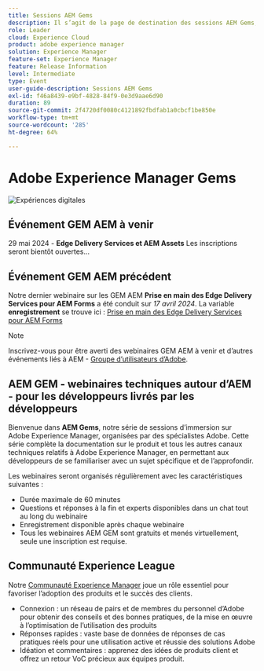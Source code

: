 ```yaml
---
title: Sessions AEM Gems
description: Il s’agit de la page de destination des sessions AEM Gems, comprenant des informations sur la série de webinaires et des informations d’inscription pour les webinaires précédents et à venir.
role: Leader
cloud: Experience Cloud
product: adobe experience manager
solution: Experience Manager
feature-set: Experience Manager
feature: Release Information
level: Intermediate
type: Event
user-guide-description: Sessions AEM Gems
exl-id: f46a8439-e9bf-4828-84f9-0e3d9aae6d90
duration: 89
source-git-commit: 2f4720df0080c4121892fbdfab1a0cbcf1be850e
workflow-type: tm+mt
source-wordcount: '285'
ht-degree: 64%

---
```


# Adobe Experience Manager Gems

<img alt="Expériences digitales" src="./assets/ADX_Gems.png"/>

## Événement GEM AEM à venir

29 mai 2024 - **Edge Delivery Services et AEM Assets**
Les inscriptions seront bientôt ouvertes...

<!--  Remove the comment marks, and put the upcoming event in the below table

<table style="max-width: 1214px;">
<tr>
  <td style="vertical-align: top;">
    <a href="https://www.youtube.com/watch?v=f1T9XU9TCJU">
      <img alt="Experience League LIVE Oct 25" src="assets/Oct25_2022_exl_live_banner_web_1920_WebBanner.png">
    </a>
    <div>
      <a href="https://www.youtube.com/watch?v=f1T9XU9TCJU">
        <strong>Deliver the right offer at the right time with decision management</strong>
      </a>
      <br/><em>with Sandra Hausmann, Ben Tepfer, Brandon Poyfair, and Jason Hickey</em>
      <br/><em>October 25, 2022</em>
    </div>
  </td>
</tr>
</table>

-->

## Événement GEM AEM précédent

Notre dernier webinaire sur les GEM AEM **Prise en main des Edge Delivery Services pour AEM Forms** a été conduit sur *17 avril 2024*.
La variable **enregistrement** se trouve ici :
[Prise en main des Edge Delivery Services pour AEM Forms](gems2024/edge-delivery-for-aem-forms.md)

>[!NOTE]
>
> Inscrivez-vous pour être averti des webinaires GEM AEM à venir et d’autres événements liés à AEM - [Groupe d’utilisateurs d’Adobe](https://aem-augs.adobe.com/).

## AEM GEM - webinaires techniques autour d’AEM - pour les développeurs livrés par les développeurs

Bienvenue dans **AEM Gems**, notre série de sessions d’immersion sur Adobe Experience Manager, organisées par des spécialistes Adobe. Cette série complète la documentation sur le produit et tous les autres canaux techniques relatifs à Adobe Experience Manager, en permettant aux développeurs de se familiariser avec un sujet spécifique et de l’approfondir.

Les webinaires seront organisés régulièrement avec les caractéristiques suivantes :

* Durée maximale de 60 minutes
* Questions et réponses à la fin et experts disponibles dans un chat tout au long du webinaire
* Enregistrement disponible après chaque webinaire
* Tous les webinaires AEM GEM sont gratuits et menés virtuellement, seule une inscription est requise.

## Communauté Experience League

Notre [Communauté Experience Manager](https://experienceleaguecommunities.adobe.com/t5/adobe-experience-manager/ct-p/adobe-experience-manager-community?profile.language=fr) joue un rôle essentiel pour favoriser l’adoption des produits et le succès des clients.

* Connexion : un réseau de pairs et de membres du personnel d’Adobe pour obtenir des conseils et des bonnes pratiques, de la mise en œuvre à l’optimisation de l’utilisation des produits
* Réponses rapides : vaste base de données de réponses de cas pratiques réels pour une utilisation active et réussie des solutions Adobe
* Idéation et commentaires : apprenez des idées de produits client et offrez un retour VoC précieux aux équipes produit.
